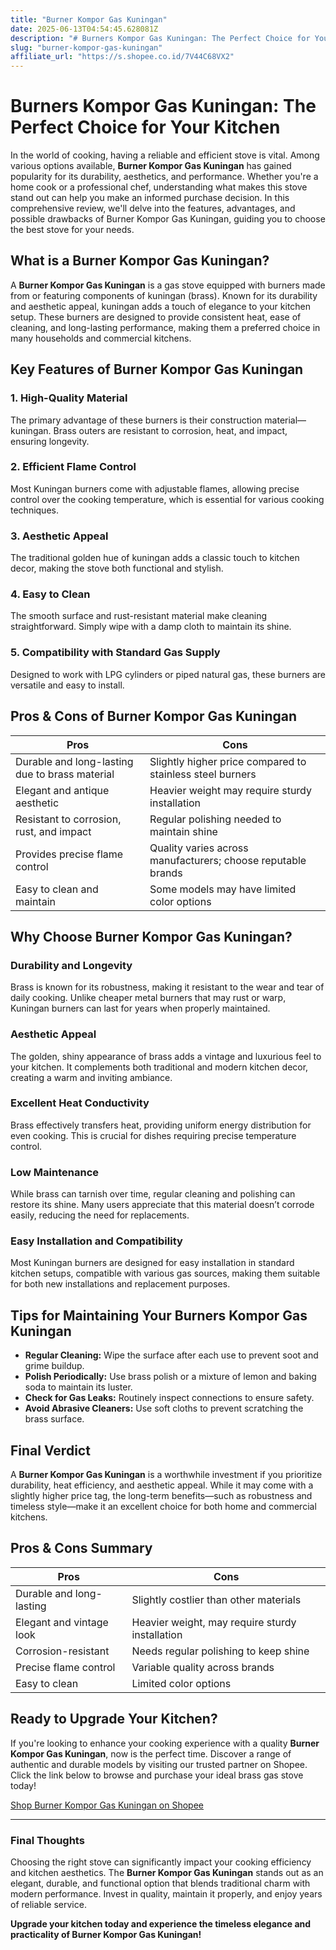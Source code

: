 ```yaml
---
title: "Burner Kompor Gas Kuningan"
date: 2025-06-13T04:54:45.628081Z
description: "# Burners Kompor Gas Kuningan: The Perfect Choice for Your Kitchen..."
slug: "burner-kompor-gas-kuningan"
affiliate_url: "https://s.shopee.co.id/7V44C68VX2"
---
```

# Burners Kompor Gas Kuningan: The Perfect Choice for Your Kitchen

In the world of cooking, having a reliable and efficient stove is vital. Among various options available, **Burner Kompor Gas Kuningan** has gained popularity for its durability, aesthetics, and performance. Whether you're a home cook or a professional chef, understanding what makes this stove stand out can help you make an informed purchase decision. In this comprehensive review, we'll delve into the features, advantages, and possible drawbacks of Burner Kompor Gas Kuningan, guiding you to choose the best stove for your needs.

## What is a Burner Kompor Gas Kuningan?

A **Burner Kompor Gas Kuningan** is a gas stove equipped with burners made from or featuring components of kuningan (brass). Known for its durability and aesthetic appeal, kuningan adds a touch of elegance to your kitchen setup. These burners are designed to provide consistent heat, ease of cleaning, and long-lasting performance, making them a preferred choice in many households and commercial kitchens.

## Key Features of Burner Kompor Gas Kuningan

### 1. **High-Quality Material**
The primary advantage of these burners is their construction material—kuningan. Brass outers are resistant to corrosion, heat, and impact, ensuring longevity.

### 2. **Efficient Flame Control**
Most Kuningan burners come with adjustable flames, allowing precise control over the cooking temperature, which is essential for various cooking techniques.

### 3. **Aesthetic Appeal**
The traditional golden hue of kuningan adds a classic touch to kitchen decor, making the stove both functional and stylish.

### 4. **Easy to Clean**
The smooth surface and rust-resistant material make cleaning straightforward. Simply wipe with a damp cloth to maintain its shine.

### 5. **Compatibility with Standard Gas Supply**
Designed to work with LPG cylinders or piped natural gas, these burners are versatile and easy to install.

## Pros & Cons of Burner Kompor Gas Kuningan

| **Pros** | **Cons** |
| --- | --- |
| Durable and long-lasting due to brass material | Slightly higher price compared to stainless steel burners |
| Elegant and antique aesthetic | Heavier weight may require sturdy installation |
| Resistant to corrosion, rust, and impact | Regular polishing needed to maintain shine |
| Provides precise flame control | Quality varies across manufacturers; choose reputable brands |
| Easy to clean and maintain | Some models may have limited color options |

## Why Choose Burner Kompor Gas Kuningan?

### Durability and Longevity
Brass is known for its robustness, making it resistant to the wear and tear of daily cooking. Unlike cheaper metal burners that may rust or warp, Kuningan burners can last for years when properly maintained.

### Aesthetic Appeal
The golden, shiny appearance of brass adds a vintage and luxurious feel to your kitchen. It complements both traditional and modern kitchen decor, creating a warm and inviting ambiance.

### Excellent Heat Conductivity
Brass effectively transfers heat, providing uniform energy distribution for even cooking. This is crucial for dishes requiring precise temperature control.

### Low Maintenance
While brass can tarnish over time, regular cleaning and polishing can restore its shine. Many users appreciate that this material doesn’t corrode easily, reducing the need for replacements.

### Easy Installation and Compatibility
Most Kuningan burners are designed for easy installation in standard kitchen setups, compatible with various gas sources, making them suitable for both new installations and replacement purposes.

## Tips for Maintaining Your Burners Kompor Gas Kuningan

- **Regular Cleaning:** Wipe the surface after each use to prevent soot and grime buildup.
- **Polish Periodically:** Use brass polish or a mixture of lemon and baking soda to maintain its luster.
- **Check for Gas Leaks:** Routinely inspect connections to ensure safety.
- **Avoid Abrasive Cleaners:** Use soft cloths to prevent scratching the brass surface.

## Final Verdict

A **Burner Kompor Gas Kuningan** is a worthwhile investment if you prioritize durability, heat efficiency, and aesthetic appeal. While it may come with a slightly higher price tag, the long-term benefits—such as robustness and timeless style—make it an excellent choice for both home and commercial kitchens.

## Pros & Cons Summary

| **Pros** | **Cons** |
| --- | --- |
| Durable and long-lasting | Slightly costlier than other materials |
| Elegant and vintage look | Heavier weight, may require sturdy installation |
| Corrosion-resistant | Needs regular polishing to keep shine |
| Precise flame control | Variable quality across brands |
| Easy to clean | Limited color options |

## Ready to Upgrade Your Kitchen?

If you're looking to enhance your cooking experience with a quality **Burner Kompor Gas Kuningan**, now is the perfect time. Discover a range of authentic and durable models by visiting our trusted partner on Shopee. Click the link below to browse and purchase your ideal brass gas stove today!

[Shop Burner Kompor Gas Kuningan on Shopee](https://s.shopee.co.id/7V44C68VX2)

---

### Final Thoughts

Choosing the right stove can significantly impact your cooking efficiency and kitchen aesthetics. The **Burner Kompor Gas Kuningan** stands out as an elegant, durable, and functional option that blends traditional charm with modern performance. Invest in quality, maintain it properly, and enjoy years of reliable service.

**Upgrade your kitchen today and experience the timeless elegance and practicality of Burner Kompor Gas Kuningan!**